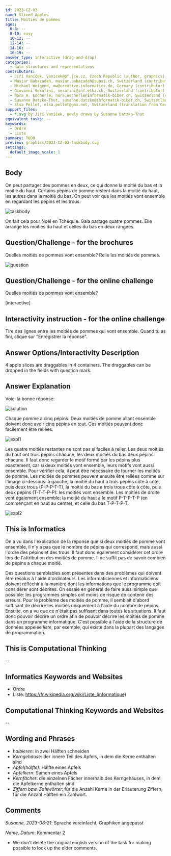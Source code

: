 ```yaml
---
id: 2023-CZ-03
name: Sliced Apples
title: Moitiés de pommes
ages:
  6-8: --
  8-10: easy
  10-12: --
  12-14: --
  14-16: --
  16-19: --
answer_type: interactive (drag-and-drop)
categories:
  - data structures and representations
contributors:
  - Jiří Vaníček, vanicek@pf.jcu.cz, Czech Republic (author, graphics)
  - Masiar Babazadeh, masiar.babazadeh@supsi.ch, Switzerland (contributor)
  - Michael Weigend, mw@creative-informatics.de, Germany (contributor)
  - Giovanni Serafini, serafini@inf.ethz.ch, Switzerland (contributor)
  - Nora A. Escherle, nora.escherle@informatik-biber.ch, Switzerland (contributor)
  - Susanne Datzko-Thut, susanne.datzko@informatik-biber.ch, Switzerland (graphics, contributor)
  - Elsa Pellet, elsa.pellet@gmx.net, Switzerland (translation from German into French)
support_files:
  - *.svg by Jiří Vaníček, newly drawn by Susanne Datzko-Thut
equivalent_tasks: --
keywords:
  - Ordre
  - Liste
summary: TODO
preview: graphics/2023-CZ-03-taskbody.svg
settings:
  default_image_scale: 1
---
```



## Body

On peut partager des pommes en deux, ce qui donne la moitié du bas et la moitié du haut. Certains pépins de pomme restent dans la moitié du haut, les autres dans la moitié du bas. On peut voir que les moitiés vont ensemble en regardant les pépins et les trous: 

![taskbody](graphics/2023-CZ-03-taskbody.svg "Pommes coupées")

On fait cela pour Noël en Tchéquie. Gala partage quatre pommes. Elle arrange les moitiés du haut et celles du bas en deux rangées.

## Question/Challenge - for the brochures

Quelles moitiés de pommes vont ensemble? Relie les moitiés de pommes.

![question](graphics/2023-CZ-03-question-brochure.svg)


## Question/Challenge - for the online challenge

Quelles moitiés de pommes vont ensemble?

[interactive]

## Interactivity instruction - for the online challenge

Tire des lignes entre les moitiés de pommes qui vont ensemble. Quand tu as fini, clique sur "Enregistrer la réponse".

## Answer Options/Interactivity Description
4 apple slices are draggables in 4 containers. The draggables can be dropped in the fields with question mark.

## Answer Explanation

Voici la bonne réponse:

![solution](graphics/2023-CZ-03-solution_draglines.svg "Solution")

Chaque pomme a cinq pépins. Deux moitiés de pomme allant ensemble doivent donc avoir cinq pépins en tout. Ces moitiés peuvent donc facilement être reliées:

![expl1](graphics/2023-CZ-03-explanation1.svg "simple attribution")

Les quatre moitiés restantes ne sont pas si faciles à relier. Les deux moitiés du haut ont trois pépins chacune, les deux moitiés du bas deux pépins chacune. Il faut donc regarder le motif formé par les pépins plus exactement, car si deux moitiés vont ensemble, leurs motifs vont aussi ensemble. Pour vérifier cela, il peut être nécessaire de tourner les moitiés de pomme. Les moitiés de pommes peuvent ensuite être reliées comme sur l'image ci-dessous: à gauche, la moitié du haut a trois pépins côte à côte, puis deux trous (P-P-P-T-T), la moitié du bas a trois trous côte à côte, puis deux pépins (T-T-T-P-P): les moitiés vont ensemble. Les moitiés de droite vont également ensemble: la moitié du haut a le motif P-T-P-T-P (en commençant en haut au centre), et celle du bas T-P-T-P-T.

![expl2](graphics/2023-CZ-03-explanation-fra-compatible.svg "attribution d'après la position des pépins")

## This is Informatics

On a vu dans l'explication de la réponse que si deux moitiés de pomme vont ensemble, il n'y a pas que le nombre de pépins qui correspond, mais aussi l'ordre des pépins et des trous. Il faut donc également considérer cet ordre lors de l'attribution des moitiés de pomme. Il ne suffit pas de savoir combien de pépins a chaque moitié.

Des questions semblables sont présentes dans des problèmes qui doivent être résolus à l'aide d'ordinateurs. Les informaticiennes et informaticiens doivent réfléchir à la manière dont les informations que le programme doit considérer sont décrites. On essaie en général de faire aussi simple que possible: les programmes simples ont moins de risque de contenir des erreurs. Pour le problème des moitiés de pomme, il semblait d'abord suffisant de décrire les moitiés uniquement à l'aide du nombre de pépins. Ensuite, on a vu que ce n'était pas suffisant dans toutes les situations. Il faut donc pouvoir décrire un ordre afin de pouvoir décrire les moitiés de pomme dans un programme informatique. C'est possible à l'aide de la structure de données appelée _liste_, par exemple, qui existe dans la plupart des langages de programmation.

## This is Computational Thinking

--


## Informatics Keywords and Websites

- Ordre
- Liste: https://fr.wikipedia.org/wiki/Liste_(informatique)


## Computational Thinking Keywords and Websites

--


## Wording and Phrases
 
 - _halbieren_: in zwei Hälften schneiden
 - _Kerngehäuse_: der innere Teil des Apfels, in dem die Kerne enthalten sind
 - _Apfel(hälfte)_: Hälfte eines Apfels
 - _Apfelkern_: Samen eines Apfels
 - _Kernfächer_: die einzelnen Fächer innerhalb des Kerngehäuses, in dem die Apfelkerne enthalten sind
 - _Ziffern bzw. Zahlwörter_: für die Anzahl Kerne in der Erläuterung Ziffern, für die Anzahl Hälften ein Zahlwort. 


## Comments

_Susanne, 2023-08-21_: Sprache vereinfacht, Graphiken angepasst 

_Name, Datum_: Kommentar 2

 * We don't delete the original english version of the task for making possible to look up the older comments.